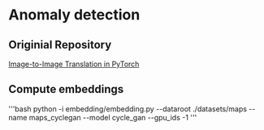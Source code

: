 # Anomaly detection

## Originial Repository 

[Image-to-Image Translation in PyTorch ](https://github.com/junyanz/pytorch-CycleGAN-and-pix2pix)

## Compute embeddings

'''bash
python -i embedding/embedding.py --dataroot ./datasets/maps --name maps_cyclegan --model cycle_gan --gpu_ids -1
'''

